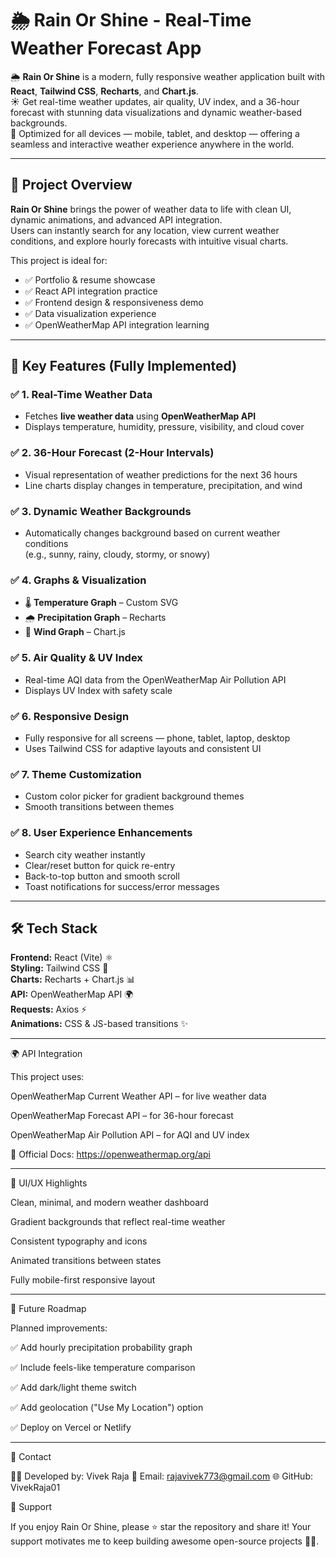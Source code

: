# 🌦️ Rain Or Shine - Real-Time Weather Forecast App

🌦️ **Rain Or Shine** is a modern, fully responsive weather application built with **React**, **Tailwind CSS**, **Recharts**, and **Chart.js**.  
☀️ Get real-time weather updates, air quality, UV index, and a 36-hour forecast with stunning data visualizations and dynamic weather-based backgrounds.  
📱 Optimized for all devices — mobile, tablet, and desktop — offering a seamless and interactive weather experience anywhere in the world.  

---

## 🚀 Project Overview

**Rain Or Shine** brings the power of weather data to life with clean UI, dynamic animations, and advanced API integration.  
Users can instantly search for any location, view current weather conditions, and explore hourly forecasts with intuitive visual charts.

This project is ideal for:
- ✅ Portfolio & resume showcase
- ✅ React API integration practice
- ✅ Frontend design & responsiveness demo
- ✅ Data visualization experience
- ✅ OpenWeatherMap API integration learning

---

## 🌟 Key Features (Fully Implemented)

### ✅ 1. Real-Time Weather Data  
- Fetches **live weather data** using **OpenWeatherMap API**  
- Displays temperature, humidity, pressure, visibility, and cloud cover  

### ✅ 2. 36-Hour Forecast (2-Hour Intervals)  
- Visual representation of weather predictions for the next 36 hours  
- Line charts display changes in temperature, precipitation, and wind  

### ✅ 3. Dynamic Weather Backgrounds  
- Automatically changes background based on current weather conditions  
  (e.g., sunny, rainy, cloudy, stormy, or snowy)  

### ✅ 4. Graphs & Visualization  
- 🌡️ **Temperature Graph** – Custom SVG  
- 🌧️ **Precipitation Graph** – Recharts  
- 💨 **Wind Graph** – Chart.js  

### ✅ 5. Air Quality & UV Index  
- Real-time AQI data from the OpenWeatherMap Air Pollution API  
- Displays UV Index with safety scale  

### ✅ 6. Responsive Design  
- Fully responsive for all screens — phone, tablet, laptop, desktop  
- Uses Tailwind CSS for adaptive layouts and consistent UI  

### ✅ 7. Theme Customization  
- Custom color picker for gradient background themes  
- Smooth transitions between themes  

### ✅ 8. User Experience Enhancements  
- Search city weather instantly  
- Clear/reset button for quick re-entry  
- Back-to-top button and smooth scroll  
- Toast notifications for success/error messages  

---

## 🛠️ Tech Stack

**Frontend:** React (Vite) ⚛️  
**Styling:** Tailwind CSS 🎨  
**Charts:** Recharts + Chart.js 📊  
**API:** OpenWeatherMap API 🌍  
**Requests:** Axios ⚡  
**Animations:** CSS & JS-based transitions ✨  

---

🌍 API Integration

This project uses:

OpenWeatherMap Current Weather API – for live weather data

OpenWeatherMap Forecast API – for 36-hour forecast

OpenWeatherMap Air Pollution API – for AQI and UV index

📘 Official Docs: https://openweathermap.org/api

---

🎨 UI/UX Highlights

Clean, minimal, and modern weather dashboard

Gradient backgrounds that reflect real-time weather

Consistent typography and icons

Animated transitions between states

Fully mobile-first responsive layout

---

🚧 Future Roadmap

Planned improvements:

✅ Add hourly precipitation probability graph

✅ Include feels-like temperature comparison

✅ Add dark/light theme switch

✅ Add geolocation ("Use My Location") option

✅ Deploy on Vercel or Netlify

---

📧 Contact

👨‍💻 Developed by: Vivek Raja
📮 Email: rajavivek773@gmail.com
🌐 GitHub: VivekRaja01

💖 Support

If you enjoy Rain Or Shine, please ⭐ star the repository and share it!
Your support motivates me to keep building awesome open-source projects 🚀✨.

